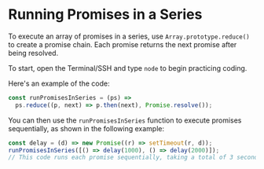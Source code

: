 # Running Promises in a Series

To execute an array of promises in a series, use `Array.prototype.reduce()` to create a promise chain. Each promise returns the next promise after being resolved.

To start, open the Terminal/SSH and type `node` to begin practicing coding.

Here's an example of the code:

```js
const runPromisesInSeries = (ps) =>
  ps.reduce((p, next) => p.then(next), Promise.resolve());
```

You can then use the `runPromisesInSeries` function to execute promises sequentially, as shown in the following example:

```js
const delay = (d) => new Promise((r) => setTimeout(r, d));
runPromisesInSeries([() => delay(1000), () => delay(2000)]);
// This code runs each promise sequentially, taking a total of 3 seconds to complete.
```
